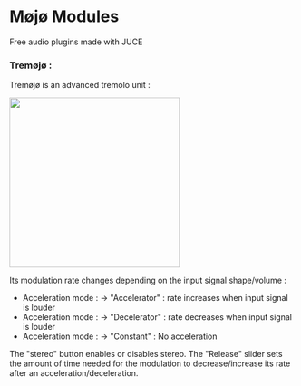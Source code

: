 # Møjø Modules
Free audio plugins made with JUCE

### Tremøjø :
Tremøjø is an advanced tremolo unit :    
  
<img src="https://github.com/tomdasilva/MojoModules/blob/main/Tremojo/Tremojo.png" width="300">  
  
Its modulation rate changes depending on the input signal shape/volume :  
  - Acceleration mode : -> "Accelerator" : rate increases when input signal is louder
  - Acceleration mode : -> "Decelerator" : rate decreases when input signal is louder
  - Acceleration mode : -> "Constant" : No acceleration 
  
The "stereo" button enables or disables stereo. The "Release" slider sets the amount of time needed for the modulation to decrease/increase its rate after an acceleration/deceleration. 
